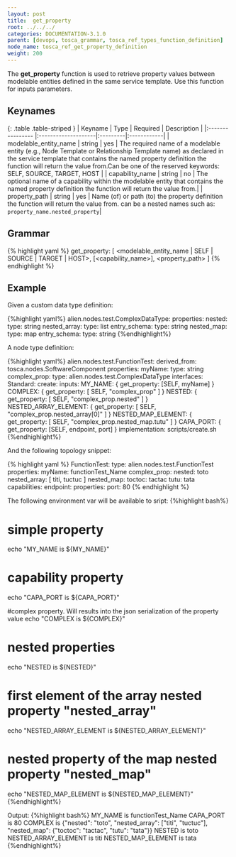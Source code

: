 ```yaml
---
layout: post
title:  get_property
root: ../../../
categories: DOCUMENTATION-3.1.0
parent: [devops, tosca_grammar, tosca_ref_types_function_definition]
node_name: tosca_ref_get_property_definition
weight: 200
---
```


The **get_property** function  is used to  retrieve property values between  modelable entities defined in the same service template.
Use this function for inputs parameters.

## Keynames

{: .table .table-striped }
| Keyname                   | Type                | Required | Description |
|:----------------          |:--------------------|:---------|:------------|
| modelable_entity_name     | string              | yes      | The  required  name of a modelable entity (e.g., Node Template  or Relationship  Template name) as declared in the service template that contains the named property definition  the function will return the value from.Can be one of the reserved keywords: SELF, SOURCE, TARGET, HOST |
| capability_name           | string              | no       | The  optional name of a capability within the modelable entity that contains the named property definition  the function will return the value from.|
| property_path             | string              | yes       | Name (of) or path (to) the property definition the function will return the value from. can be a nested names such as: `property_name.nested_property`|

## Grammar

{% highlight yaml %}
get_property: [ <modelable_entity_name | SELF | SOURCE | TARGET | HOST>, [<capability_name>], <property_path> ]
{% endhighlight %}

## Example

Given a custom data type definition:

{%highlight yaml%}
alien.nodes.test.ComplexDataType:
  properties:
    nested:
      type: string
    nested_array:
      type: list
      entry_schema:
        type: string
    nested_map:
      type: map
      entry_schema:
        type: string
{%endhighlight%}

A node type definition:

{%highlight yaml%}
alien.nodes.test.FunctionTest:
  derived_from: tosca.nodes.SoftwareComponent
  properties:
  myName:
    type: string
    complex_prop:
      type: alien.nodes.test.ComplexDataType
  interfaces:
  Standard:
    create:
      inputs:
        MY_NAME: { get_property: [SELF, myName] }
        COMPLEX: { get_property: [ SELF, "complex_prop" ] }
        NESTED: { get_property: [ SELF, "complex_prop.nested" ] }
        NESTED_ARRAY_ELEMENT: { get_property: [ SELF, "complex_prop.nested_array[0]" ] }
        NESTED_MAP_ELEMENT: { get_property: [ SELF, "complex_prop.nested_map.tutu" ] }
        CAPA_PORT: { get_property: [SELF, endpoint, port] }
      implementation: scripts/create.sh
{%endhighlight%}

And the following topology snippet:

{% highlight yaml %}
FunctionTest:
  type: alien.nodes.test.FunctionTest
  properties:
    myName: functionTest_Name
    complex_prop:
      nested: toto
      nested_array: [ titi, tuctuc ]
      nested_map:
        toctoc: tactac
        tutu: tata
  capabilities:
    endpoint:
      properties:
        port: 80
{% endhighlight %}

The following environment var will be available to sript:
{%highlight bash%}
 # simple property
echo "MY_NAME is ${MY_NAME}"

 # capability property
echo "CAPA_PORT is ${CAPA_PORT}"

 #complex property. Will results into the json serialization of the property value
echo "COMPLEX is ${COMPLEX}"

 # nested properties
echo "NESTED is ${NESTED}"

 # first element of the array nested property "nested_array"
echo "NESTED_ARRAY_ELEMENT is ${NESTED_ARRAY_ELEMENT}"

 # nested property of the map nested property "nested_map"
echo "NESTED_MAP_ELEMENT is ${NESTED_MAP_ELEMENT}"
{%endhighlight%}

Output:
{%highlight bash%}
MY_NAME is functionTest_Name
CAPA_PORT is 80
COMPLEX is {"nested": "toto", "nested_array": ["titi", "tuctuc"], "nested_map": {"toctoc": "tactac", "tutu": "tata"}}
NESTED is toto
NESTED_ARRAY_ELEMENT is titi
NESTED_MAP_ELEMENT is tata
{%endhighlight%}

